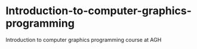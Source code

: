 # Introduction-to-computer-graphics-programming
Introduction to computer graphics programming course at AGH
